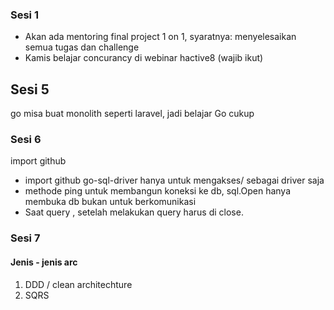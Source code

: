 ### Sesi 1
- Akan ada mentoring final project 1 on 1, syaratnya: menyelesaikan semua tugas dan challenge
- Kamis belajar concurancy di webinar hactive8 (wajib ikut)

## Sesi 5

go misa buat monolith seperti laravel, jadi belajar Go cukup

### Sesi 6
import github


- import github go-sql-driver hanya untuk mengakses/ sebagai driver saja
- methode ping untuk membangun koneksi ke db, sql.Open hanya membuka db bukan untuk berkomunikasi
- Saat query , setelah melakukan query harus di close.

### Sesi 7
#### Jenis - jenis arc

1. DDD / clean architechture
2. SQRS
